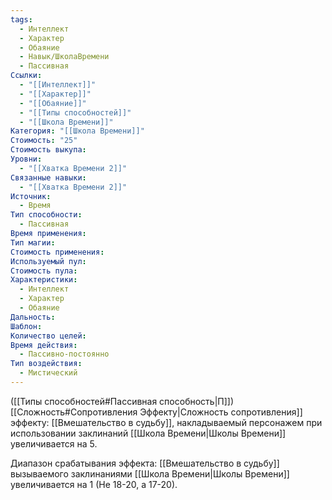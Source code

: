 ```yaml
---
tags:
  - Интеллект
  - Характер
  - Обаяние
  - Навык/ШколаВремени
  - Пассивная
Ссылки:
  - "[[Интеллект]]"
  - "[[Характер]]"
  - "[[Обаяние]]"
  - "[[Типы способностей]]"
  - "[[Школа Времени]]"
Категория: "[[Школа Времени]]"
Стоимость: "25"
Стоимость выкупа: 
Уровни:
  - "[[Хватка Времени 2]]"
Связанные навыки:
  - "[[Хватка Времени 2]]"
Источник:
  - Время
Тип способности:
  - Пассивная
Время применения: 
Тип магии: 
Стоимость применения: 
Используемый пул: 
Стоимость пула: 
Характеристики:
  - Интеллект
  - Характер
  - Обаяние
Дальность: 
Шаблон: 
Количество целей: 
Время действия:
  - Пассивно-постоянно
Тип воздействия:
  - Мистический
---
```

([[Типы способностей#Пассивная способность|П]]) [[Сложность#Cопротивления Эффекту|Сложность сопротивления]] эффекту: [[Вмешательство в  судьбу]], накладываемый персонажем при использовании заклинаний [[Школа Времени|Школы Времени]] увеличивается на 5.

Диапазон срабатывания эффекта: [[Вмешательство в  судьбу]] вызываемого заклинаниями [[Школа Времени|Школы Времени]]  увеличивается на 1 (Не 18-20, а 17-20).
